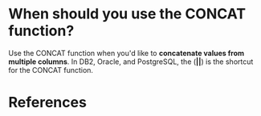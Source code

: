 # When should you use the CONCAT function? 

Use the CONCAT function when you'd like to **concatenate values from multiple columns**. In DB2, Oracle, and PostgreSQL, the (**||**) is the shortcut for the CONCAT function. 

# References 
